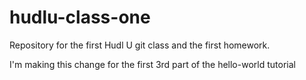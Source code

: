 # hudlu-class-one
Repository for the first Hudl U git class and the first homework.

I'm making this change for the first 3rd part of the hello-world tutorial
